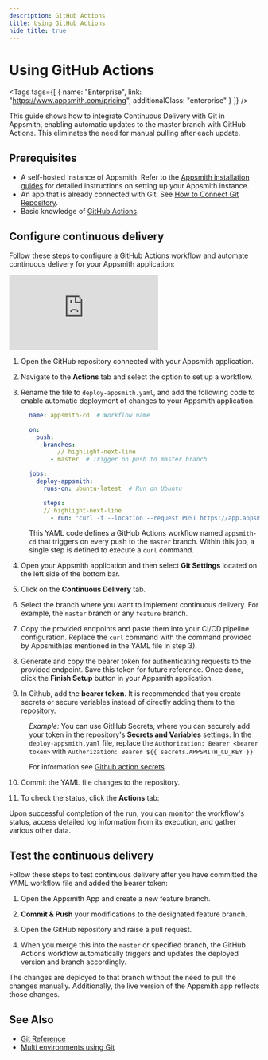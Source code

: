 ```yaml
---
description: GitHub Actions
title: Using GitHub Actions
hide_title: true
---
```


<!-- vale off -->

<div className="tag-wrapper">
 <h1>Using GitHub Actions</h1>

<Tags
tags={[
{ name: "Enterprise", link: "https://www.appsmith.com/pricing", additionalClass: "enterprise" }
]}
/>

</div>

<!-- vale on -->


This guide shows how to integrate Continuous Delivery with Git in Appsmith, enabling automatic updates to the master branch with GitHub Actions. This eliminates the need for manual pulling after each update.

## Prerequisites

* A self-hosted instance of Appsmith. Refer to the [Appsmith installation guides](/getting-started/setup/installation-guides) for detailed instructions on setting up your Appsmith instance.
* An app that is already connected with Git. See [How to Connect Git Repository](/advanced-concepts/version-control-with-git/guides/overview#connect-git-repository).
* Basic knowledge of [GitHub Actions](https://docs.github.com/en/actions).

## Configure continuous delivery

Follow these steps to configure a GitHub Actions workflow and automate continuous delivery for your Appsmith application:


<div style={{ position: "relative", paddingBottom: "calc(50.520833333333336% + 41px)", height: "0", width: "100%" }}>
  <iframe src="https://demo.arcade.software/kGleXejshDUbL9Qoy215?embed" frameborder="0" loading="lazy" webkitallowfullscreen mozallowfullscreen allowfullscreen style={{ position: "absolute", top: "0", left: "0", width: "100%", height: "100%", colorScheme: "light" }} title="Appsmith | Connect Data">
  </iframe>
</div>


1. Open the GitHub repository connected with your Appsmith application.

2. Navigate to the **Actions** tab and select the option to set up a workflow.

3. Rename the file to `deploy-appsmith.yaml`, and add the following code to enable automatic deployment of changes to your Appsmith application.

<dd>

```yaml
name: appsmith-cd  # Workflow name

on:
  push:
    branches:
        // highlight-next-line
      - master  # Trigger on push to master branch

jobs:
  deploy-appsmith:
    runs-on: ubuntu-latest  # Run on Ubuntu

    steps:
    // highlight-next-line
      - run: "curl -f --location --request POST https://app.appsmith.com/api/v1/git/deploy/app/65f14c735?branchName=master --header 'Authorization: Bearer <bearer token>'"
```

This YAML code defines a GitHub Actions workflow named `appsmith-cd` that triggers on every push to the `master` branch. Within this job, a single step is defined to execute a `curl` command. 

</dd>

4. Open your Appsmith application and then select **Git Settings** located on the left side of the bottom bar.

5. Click on the **Continuous Delivery** tab.

6. Select the branch where you want to implement continuous delivery. For example, the `master` branch or any `feature` branch.

7. Copy the provided endpoints and paste them into your CI/CD pipeline configuration. Replace the `curl` command with the command provided by Appsmith(as mentioned in the YAML file in step 3).


8. Generate and copy the bearer token for authenticating requests to the provided endpoint. Save this token for future reference. Once done, click the **Finish Setup** button in your Appsmith application.

9. In Github, add the **bearer token**. It is recommended that you create secrets or secure variables instead of directly adding them to the repository. 

<dd>

*Example:* You can use GitHub Secrets, where you can securely add your token in the repository's **Secrets and Variables** settings. In the `deploy-appsmith.yaml` file, replace the `Authorization: Bearer <bearer token>` with `Authorization: Bearer ${{ secrets.APPSMITH_CD_KEY }}`


For information see [Github action secrets](https://docs.github.com/en/actions/security-guides/using-secrets-in-github-actions#creating-secrets-for-a-repository).
</dd>



10. Commit the YAML file changes to the repository.

11. To check the status, click the **Actions** tab:


 <ZoomImage
        src="/img/github-status-pipeline.png"
        alt=""
        caption="Workflow Status"
        lazyLoad="true"
/>


Upon successful completion of the run, you can monitor the workflow's status, access detailed log information from its execution, and gather various other data. 




## Test the continuous delivery

Follow these steps to test continuous delivery after you have committed the YAML workflow file and added the bearer token:

1. Open the Appsmith App and create a new feature branch.

2. **Commit & Push** your modifications to the designated feature branch.

3. Open the GitHub repository and raise a pull request.

4. When you merge this into the `master` or specified branch, the GitHub Actions workflow automatically triggers and updates the deployed version and branch accordingly.


The changes are deployed to that branch without the need to pull the changes manually. Additionally, the live version of the Appsmith app reflects those changes. 






## See Also

- [Git Reference](/advanced-concepts/version-control-with-git/reference/git-settings)
- [Multi environments using Git](/advanced-concepts/version-control-with-git/environments-with-git)


